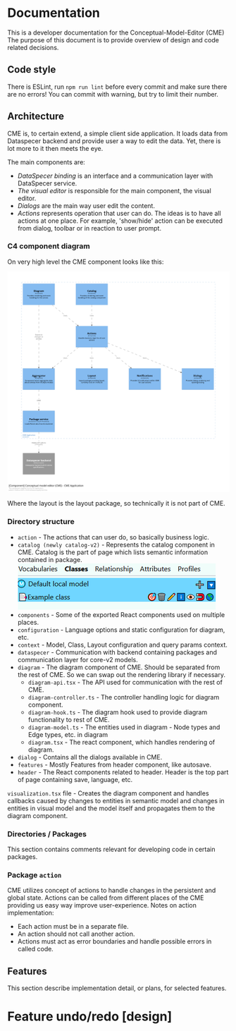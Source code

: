 # Documentation
This is a developer documentation for the Conceptual-Model-Editor (CME)
The purpose of this document is to provide overview of design and code related decisions.

## Code style
There is ESLint, run `npm run lint` before every commit and make sure there are no errors!
You can commit with warning, but try to limit their number.

## Architecture
CME is, to certain extend, a simple client side application.
It loads data from Dataspecer backend and provide user a way to edit the data.
Yet, there is lot more to it then meets the eye.

The main components are:
- *DataSpecer binding* is an interface and a communication layer with DataSpecer service.
- *The visual editor* is responsible for the main component, the visual editor.
- *Dialogs* are the main way user edit the content.
- *Actions* represents operation that user can do.
  The ideas is to have all actions at one place.
  For example, 'show/hide' action can be executed from dialog, toolbar or in reaction to user prompt.

### C4 component diagram
On very high level the CME component looks like this:

![img_6.png](images/c4-component-diagram-cme.png)

Where the layout is the layout package, so technically it is not part of CME.

### Directory structure

- `action` - The actions that can user do, so basically business logic.
- `catalog (newly catalog-v2)` - Represents the catalog component in CME. Catalog is the part of page which lists semantic information contained in package. ![img_6.png](images/catalog.png)
- `components` - Some of the exported React components used on multiple places.
- `configuration` - Language options and static configuration for diagram, etc.
- `context` - Model, Class, Layout configuration and query params context.
- `dataspecer` - Communication with backend containing packages and communication layer for core-v2 models.
- `diagram` - The diagram component of CME. Should be separated from the rest of CME. So we can swap out the rendering library if necessary.
  - `diagram-api.tsx` - The API used for communication with the rest of CME.
  - `diagram-controller.ts` - The controller handling logic for diagram component.
  - `diagram-hook.ts` - The diagram hook used to provide diagram functionality to rest of CME.
  - `diagram-model.ts` - The entities used in diagram - Node types and Edge types, etc. in diagram
  - `diagram.tsx` - The react component, which handles rendering of diagram.
- `dialog` - Contains all the dialogs available in CME.
- `features` - Mostly Features from header component, like autosave.
- `header` - The React components related to header. Header is the top part of page containing save, language, etc.

`visualization.tsx` file - Creates the diagram component and handles callbacks caused by changes to entities in semantic model and changes in entities in visual model and the model itself and propagates them to the diagram component.

### Directories / Packages
This section contains comments relevant for developing code in certain packages.

### Package `action`
CME utilizes concept of actions to handle changes in the persistent and global state.
Actions can be called from different places of the CME providing us easy way improve user-experience.
Notes on action implementation:
- Each action must be in a separate file.
- An action should not call another action.
- Actions must act as error boundaries and handle possible errors in called code.

## Features
This section describe implementation detail, or plans, for selected features.

# Feature undo/redo [design]

